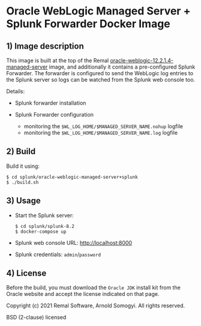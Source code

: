 # Oracle WebLogic Managed Server + Splunk Forwarder Docker Image

## 1) Image description
This image is built at the top of the Remal [oracle-weblogic-12.2.1.4-managed-server](../../oracle-weblogic/oracle-weblogic-12.2.1.4-managed-server) image, and additionally it contains a pre-configured Splunk Forwarder.
The forwarder is configured to send the WebLogic log entries to the Splunk server so logs can be watched from the Splunk web console too.

Details:
* Splunk forwarder installation


* Splunk Forwarder configuration
  * monitoring the `$WL_LOG_HOME/$MANAGED_SERVER_NAME.nohup` logfile
  * monitoring the `$WL_LOG_HOME/$MANAGED_SERVER_NAME.log` logfile

## 2) Build
Build it using:
~~~
$ cd splunk/oracle-weblogic-managed-server+splunk
$ ./build.sh
~~~

## 3) Usage
* Start the Splunk server:
    ~~~
    $ cd splunk/splunk-8.2
    $ docker-compose up
    ~~~


* Splunk web console URL: [http://localhost:8000](http://localhost:8000)


* Splunk credentials: `admin`/`password`

## 4) License
Before the build, you must download the `Oracle JDK` install kit from the Oracle website and accept the license indicated on that page.

Copyright (c) 2021 Remal Software, Arnold Somogyi. All rights reserved.

BSD (2-clause) licensed

